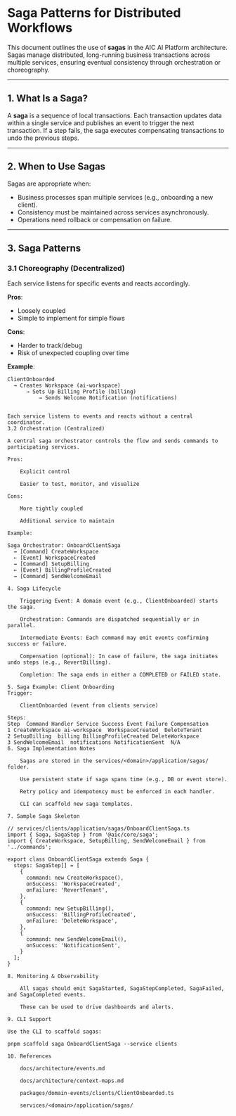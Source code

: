 # Saga Patterns for Distributed Workflows

This document outlines the use of **sagas** in the AIC AI Platform architecture. Sagas manage distributed, long-running business transactions across multiple services, ensuring eventual consistency through orchestration or choreography.

---

## 1. What Is a Saga?

A **saga** is a sequence of local transactions. Each transaction updates data within a single service and publishes an event to trigger the next transaction. If a step fails, the saga executes compensating transactions to undo the previous steps.

---

## 2. When to Use Sagas

Sagas are appropriate when:

- Business processes span multiple services (e.g., onboarding a new client).
- Consistency must be maintained across services asynchronously.
- Operations need rollback or compensation on failure.

---

## 3. Saga Patterns

### 3.1 Choreography (Decentralized)

Each service listens for specific events and reacts accordingly.

**Pros**:
- Loosely coupled
- Simple to implement for simple flows

**Cons**:
- Harder to track/debug
- Risk of unexpected coupling over time

**Example**:

```plaintext
ClientOnboarded
  → Creates Workspace (ai-workspace)
      → Sets Up Billing Profile (billing)
          → Sends Welcome Notification (notifications)


Each service listens to events and reacts without a central coordinator.
3.2 Orchestration (Centralized)

A central saga orchestrator controls the flow and sends commands to participating services.

Pros:

    Explicit control

    Easier to test, monitor, and visualize

Cons:

    More tightly coupled

    Additional service to maintain

Example:

Saga Orchestrator: OnboardClientSaga
  → [Command] CreateWorkspace
  ← [Event] WorkspaceCreated
  → [Command] SetupBilling
  ← [Event] BillingProfileCreated
  → [Command] SendWelcomeEmail

4. Saga Lifecycle

    Triggering Event: A domain event (e.g., ClientOnboarded) starts the saga.

    Orchestration: Commands are dispatched sequentially or in parallel.

    Intermediate Events: Each command may emit events confirming success or failure.

    Compensation (optional): In case of failure, the saga initiates undo steps (e.g., RevertBilling).

    Completion: The saga ends in either a COMPLETED or FAILED state.

5. Saga Example: Client Onboarding
Trigger:

    ClientOnboarded (event from clients service)

Steps:
Step  Command Handler Service Success Event Failure Compensation
1 CreateWorkspace ai-workspace  WorkspaceCreated  DeleteTenant
2 SetupBilling  billing BillingProfileCreated DeleteWorkspace
3 SendWelcomeEmail  notifications NotificationSent  N/A
6. Saga Implementation Notes

    Sagas are stored in the services/<domain>/application/sagas/ folder.

    Use persistent state if saga spans time (e.g., DB or event store).

    Retry policy and idempotency must be enforced in each handler.

    CLI can scaffold new saga templates.

7. Sample Saga Skeleton

// services/clients/application/sagas/OnboardClientSaga.ts
import { Saga, SagaStep } from '@aic/core/saga';
import { CreateWorkspace, SetupBilling, SendWelcomeEmail } from '../commands';

export class OnboardClientSaga extends Saga {
  steps: SagaStep[] = [
    {
      command: new CreateWorkspace(),
      onSuccess: 'WorkspaceCreated',
      onFailure: 'RevertTenant',
    },
    {
      command: new SetupBilling(),
      onSuccess: 'BillingProfileCreated',
      onFailure: 'DeleteWorkspace',
    },
    {
      command: new SendWelcomeEmail(),
      onSuccess: 'NotificationSent',
    }
  ];
}

8. Monitoring & Observability

    All sagas should emit SagaStarted, SagaStepCompleted, SagaFailed, and SagaCompleted events.

    These can be used to drive dashboards and alerts.

9. CLI Support

Use the CLI to scaffold sagas:

pnpm scaffold saga OnboardClientSaga --service clients

10. References

    docs/architecture/events.md

    docs/architecture/context-maps.md

    packages/domain-events/clients/ClientOnboarded.ts

    services/<domain>/application/sagas/